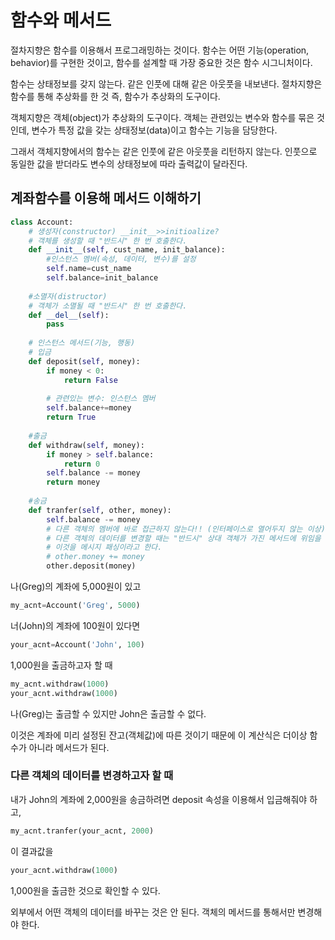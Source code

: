 # 함수와 메서드

절차지향은 함수를 이용해서 프로그래밍하는 것이다. 함수는 어떤 기능(operation, behavior)를 구현한 것이고, 함수를 설계할 때 가장 중요한 것은 함수 시그니처이다.

함수는 상태정보를 갖지 않는다. 같은 인풋에 대해 같은 아웃풋을 내보낸다. 절차지향은 함수를 통해 추상화를 한 것 즉, 함수가 추상화의 도구이다.



객체지향은 객체(object)가 추상화의 도구이다. 객체는 관련있는 변수와 함수를 묶은 것인데, 변수가 특정 값을 갖는 상태정보(data)이고 함수는 기능을 담당한다.

그래서 객체지향에서의 함수는 같은 인풋에 같은 아웃풋을 리턴하지 않는다. 인풋으로 동일한 값을 받더라도 변수의 상태정보에 따라 출력값이 달라진다.





## 계좌함수를 이용해 메서드 이해하기

```python
class Account:
    # 생성자(constructor) __init__>>initioalize?
    # 객체를 생성할 때 "반드시" 한 번 호출한다.
    def __init__(self, cust_name, init_balance):
        #인스턴스 멤버(속성, 데이터, 변수)를 설정
        self.name=cust_name
        self.balance=init_balance
        
    #소멸자(distructor)
    # 객체가 소멸될 때 "반드시" 한 번 호출한다.
    def __del__(self):
        pass
    
    # 인스턴스 메서드(기능, 행동)
    # 입금
    def deposit(self, money):
        if money < 0:
            return False
        
        # 관련있는 변수: 인스턴스 멤버
        self.balance+=money
        return True
    
    #출금
    def withdraw(self, money):
        if money > self.balance:
            return 0
        self.balance -= money
        return money
    
    #송금
    def tranfer(self, other, money):
        self.balance -= money
        # 다른 객체의 멤버에 바로 접근하지 않는다!! (인터페이스로 열어두지 않는 이상)
        # 다른 객체의 데이터를 변경할 때는 "반드시" 상대 객체가 가진 메서드에 위임을 해야 한다.
        # 이것을 메시지 패싱이라고 한다.
        # other.money += money
        other.deposit(money)
```

나(Greg)의 계좌에 5,000원이 있고

```python
my_acnt=Account('Greg', 5000)
```

너(John)의 계좌에 100원이 있다면

```python
your_acnt=Account('John', 100)
```



1,000원을 출금하고자 할 때

```python
my_acnt.withdraw(1000)
your_acnt.withdraw(1000)
```

나(Greg)는 출금할 수 있지만 John은 출금할 수 없다.

이것은 계좌에 미리 설정된 잔고(객체값)에 따른 것이기 때문에 이 계산식은 더이상 함수가 아니라 메서드가 된다.



### 다른 객체의 데이터를 변경하고자 할 때

내가 John의 계좌에 2,000원을 송금하려면 deposit 속성을 이용해서 입금해줘야 하고,

```python
my_acnt.tranfer(your_acnt, 2000)
```

이 결과값을

```python
your_acnt.withdraw(1000)
```

1,000원을 출금한 것으로 확인할 수 있다.



외부에서 어떤 객체의 데이터를 바꾸는 것은 안 된다. 객체의 메서드를 통해서만 변경해야 한다.
